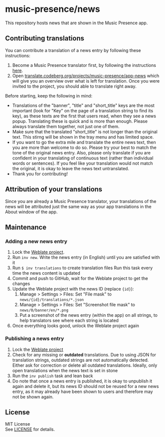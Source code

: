 # music-presence/news

This repository hosts news that are shown in the Music Presence app.

## Contributing translations

You can contribute a translation of a news entry
by following these instructions:

1. Become a Music Presence translator first,
   by following the instructions
   [here](https://github.com/ungive/discord-music-presence/blob/master/documentation/translations.md).
2. Open [translate.codeberg.org/projects/music-presence/app-news](https://translate.codeberg.org/projects/music-presence/app-news/)
   which will give you an overview over what is left for translation.
   Once you were invited to the project, you should able to translate right away.

Before starting, keep the following in mind:
- Translations of the "banner", "title" and "short_title" keys
  are the most important
  (look for "Key" on the page of a translation string to find its key),
  as these texts are the first that users read,
  when they see a news popup.
  Translating these is quick and is more than enough.
  Please always translate them together, not just one of them.
- Make sure that the translated "short_title"
  is not longer than the original text.
  This stirng will be shown in the tray menu and has limited space.
- If you want to go the extra mile and translate the entire news text,
  then you are more than welcome to do so.
  Please try your best to match the tone of the original news entry.
  Also, please only translate if you are confident in your translating
  of continuous text (rather than individual words or sentences).
  If you feel like your translation would not match the original,
  it is okay to leave the news text untranslated.
- Thank you for contributing!

## Attribution of your translations

Since you are already a Music Presence translator,
your translations of the news will be attributed just the same way
as your app translations in the About window of the app.

## Maintenance

### Adding a new news entry

1. Lock the [Weblate project](https://translate.codeberg.org/projects/music-presence/app-news/).
2. Run `inv new`.
   Write the news entry (in English) until you are satisfied with it
3. Run `$ inv translations` to create translation files
   Run this task every time the news content is updated
4. Commit and push to GitHub, wait for the Weblate project to get the changes
5. Update the Weblate project with the news ID (replace `{id}`):
   1. Manage > Settings > Files: Set "File mask" to `news/{id}/translations/*.json`
   2. Manage > Settings > Files: Set "Screenshot file mask" to `news/0/banner/en/*.png`
   3. Put a screenshot of the news entry (within the app) on all strings,
      to help translators see where each string is located
6. Once everything looks good, unlock the Weblate project again

### Publishing a news entry

1. Lock the [Weblate project](https://translate.codeberg.org/projects/music-presence/app-news/)
2. Check for any missing or **outdated** translations.
   Due to using JSON for translation strings,
   outdated strings are not automatically detected.
   Either ask for correction or delete all outdated translations.
   Ideally, only open translations when the news text is set in stone
3. Run the `inv publish` task and lean back
4. Do note that once a news entry is published,
   it is okay to unpublish it again and delete it,
   but its news ID should not be reused for a new news entry,
   as it may already have been shown to users
   and therefore may not be shown again.

## License

MIT License  
See [LICENSE](./LICENSE) for details.
